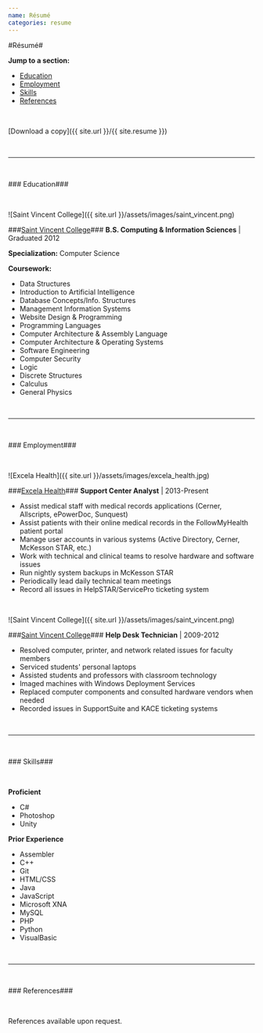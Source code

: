 ```yaml
---
name: Résumé
categories: resume
---
```


#Résumé#

**Jump to a section:**

* [Education](#education)
* [Employment](#employment)
* [Skills](#skills)
* [References](#references)

<br />

<span class="icon ion-android-attach"> [Download a copy]({{ site.url }}/{{ site.resume }})</span>

<br />

---

<br />

###<a name="education" /><span class="icon ion-university"> Education</span>###

<br />

![Saint Vincent College]({{ site.url }}/assets/images/saint_vincent.png)

###[Saint Vincent College](http://www.stvincent.edu)###
**B.S. Computing & Information Sciences** | Graduated 2012

**Specialization:** Computer Science

**Coursework:**

* Data Structures
* Introduction to Artificial Intelligence
* Database Concepts/Info. Structures
* Management Information Systems
* Website Design & Programming
* Programming Languages
* Computer Architecture & Assembly Language
* Computer Architecture & Operating Systems
* Software Engineering
* Computer Security
* Logic
* Discrete Structures
* Calculus
* General Physics

<br />

---

<br />

###<a name="employment" /><span class="icon ion-briefcase"> Employment</span>###

<br />

![Excela Health]({{ site.url }}/assets/images/excela_health.jpg)

###[Excela Health](http://www.excelahealth.org/)###
**Support Center Analyst** | 2013-Present

* Assist medical staff with medical records applications (Cerner, Allscripts, ePowerDoc, Sunquest)
* Assist patients with their online medical records in the FollowMyHealth patient portal
* Manage user accounts in various systems (Active Directory, Cerner, McKesson STAR, etc.)
* Work with technical and clinical teams to resolve hardware and software issues
* Run nightly system backups in McKesson STAR
* Periodically lead daily technical team meetings
* Record all issues in HelpSTAR/ServicePro ticketing system

<br />

![Saint Vincent College]({{ site.url }}/assets/images/saint_vincent.png)

###[Saint Vincent College](http://www.stvincent.edu)###
**Help Desk Technician** | 2009-2012

* Resolved computer, printer, and network related issues for faculty members
* Serviced students' personal laptops
* Assisted students and professors with classroom technology
* Imaged machines with Windows Deployment Services
* Replaced computer components and consulted hardware vendors when needed
* Recorded issues in SupportSuite and KACE ticketing systems

<br />

---

<br />

###<a name="skills" /><span class="icon ion-code-working"> Skills</span>###

<br />

**Proficient**

* C#
* Photoshop
* Unity

**Prior Experience**

* Assembler
* C++
* Git
* HTML/CSS
* Java
* JavaScript
* Microsoft XNA
* MySQL
* PHP
* Python
* VisualBasic

<br />

---

<br />

###<a name="references" /><span class="icon ion-person"> References</span>###

<br />

References available upon request.
